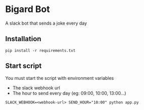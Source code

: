 # Bigard Bot
A slack bot that sends a joke every day

## Installation
```
pip install -r requirements.txt
```

## Start script
You must start the script with environment variables
- The slack webhook url
- The hour to send every day (eg: 09:00, 10:00, 13:00...)
```
SLACK_WEBHOOK=<webhook-url> SEND_HOUR="10:00" python app.py
```